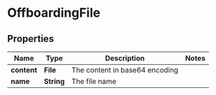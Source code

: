 

# OffboardingFile


## Properties

| Name | Type | Description | Notes |
|------------ | ------------- | ------------- | -------------|
|**content** | **File** | The content in base64 encoding |  |
|**name** | **String** | The file name |  |



